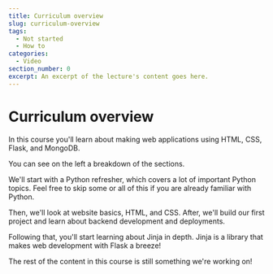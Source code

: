 ```yaml
---
title: Curriculum overview
slug: curriculum-overview
tags:
  - Not started
  - How to
categories:
  - Video
section_number: 0
excerpt: An excerpt of the lecture's content goes here.
---
```


# Curriculum overview

In this course you'll learn about making web applications using HTML, CSS, Flask, and MongoDB. 

You can see on the left a breakdown of the sections.

We'll start with a Python refresher, which covers a lot of important Python topics. Feel free to skip some or all of this if you are already familiar with Python.

Then, we'll look at website basics, HTML, and CSS. After, we'll build our first project and learn about backend development and deployments.

Following that, you'll start learning about Jinja in depth. Jinja is a library that makes web development with Flask a breeze!

The rest of the content in this course is still something we're working on!